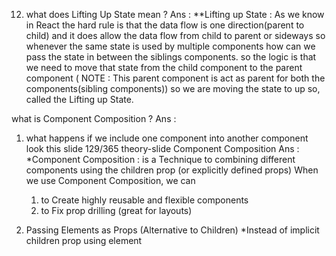 12. what does Lifting Up State mean ? 
Ans : **Lifting up State : As we know in React the hard rule is that the data flow is one direction(parent to child) and it does allow the data flow from child to parent or sideways so whenever the same state is used by multiple components how can we pass the state in between the siblings components. 
so the logic is that we need to move that state from the child component to the parent component ( NOTE : This parent component is act as parent for both the components(sibling components))
so we  are moving the state to up so, called the Lifting up State.

what is Component Composition ? 
Ans : 
1. what happens if we include one component into another component 
look this slide 129/365 theory-slide
 Component Composition Ans : 
    *Component Composition : is a Technique to combining different components using the children prop (or explicitly defined props)
  When we use Component Composition, we can
   1. to Create highly reusable and flexible components
   2. to Fix prop drilling (great for layouts)

114. Passing Elements as Props (Alternative to Children)
       *Instead of implicit children prop using element 
